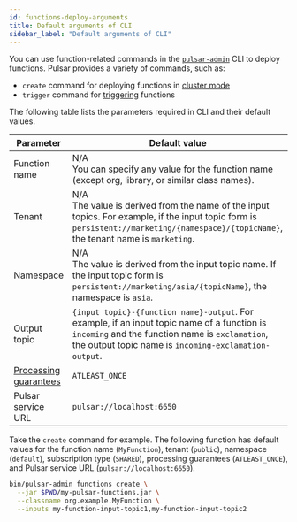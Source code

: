 ```yaml
---
id: functions-deploy-arguments
title: Default arguments of CLI
sidebar_label: "Default arguments of CLI"
---
```


You can use function-related commands in the [`pulsar-admin`](pathname:///reference/#/@pulsar:version_reference@/pulsar-admin/) CLI to deploy functions. Pulsar provides a variety of commands, such as:
* `create` command for deploying functions in [cluster mode](functions-deploy-cluster.md)
* `trigger` command for [triggering](functions-deploy-trigger.md) functions

The following table lists the parameters required in CLI and their default values.

| Parameter | Default value|
|----------|----------------|
| Function name | N/A <br />You can specify any value for the function name (except org, library, or similar class names).
Tenant | N/A <br />The value is derived from the name of the input topics. For example, if the input topic form is `persistent://marketing/{namespace}/{topicName}`, the tenant name is `marketing`.|
| Namespace | N/A <br />The value is derived from the input topic name. If the input topic form is `persistent://marketing/asia/{topicName}`, the namespace is `asia`.|
| Output topic | `{input topic}-{function name}-output`. For example, if an input topic name of a function is `incoming` and the function name is `exclamation`, the output topic name is `incoming-exclamation-output`.|
| [Processing guarantees](functions-concepts.md#processing-guarantees-and-subscription-types) | `ATLEAST_ONCE` |
| Pulsar service URL | `pulsar://localhost:6650`|


Take the `create` command for example. The following function has default values for the function name (`MyFunction`), tenant (`public`), namespace (`default`), subscription type (`SHARED`), processing guarantees (`ATLEAST_ONCE`), and Pulsar service URL (`pulsar://localhost:6650`).

```bash
bin/pulsar-admin functions create \
  --jar $PWD/my-pulsar-functions.jar \
  --classname org.example.MyFunction \
  --inputs my-function-input-topic1,my-function-input-topic2
```


